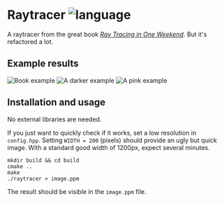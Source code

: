 # Raytracer ![language](https://img.shields.io/badge/standard-C++20-blue.svg)

A raytracer from the great book [_Ray Tracing in One Weekend_](https://raytracing.github.io/books/RayTracingInOneWeekend.html). But it's refactored a lot.

## Example results

![Book example](https://raw.githubusercontent.com/lkk7/raytracer/main/imgs/book.ppm)
![A darker example](https://raw.githubusercontent.com/lkk7/raytracer/main/imgs/dark.ppm)
![A pink example](https://raw.githubusercontent.com/lkk7/raytracer/main/imgs/pink.ppm)

## Installation and usage

No external libraries are needed.

If you just want to quickly check if it works, set a low resolution in `config.hpp`.
Setting `WIDTH = 200` (pixels) should provide an ugly but quick image.
With a standard good width of 1200px, expect several minutes.

```
mkdir build && cd build
cmake ..
make
./raytracer > image.ppm
```

The result should be visible in the `image.ppm` file.
